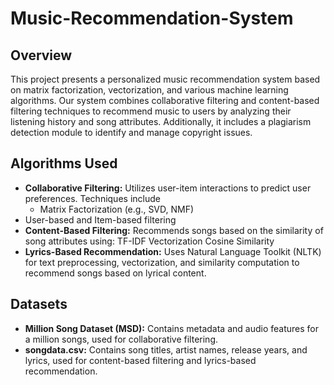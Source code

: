 # Music-Recommendation-System


## Overview
This project presents a personalized music recommendation system based on matrix factorization, vectorization, and various machine learning algorithms. Our system combines collaborative filtering and content-based filtering techniques to recommend music to users by analyzing their listening history and song attributes. Additionally, it includes a plagiarism detection module to identify and manage copyright issues.

## Algorithms Used
- **Collaborative Filtering:** Utilizes user-item interactions to predict user preferences. Techniques include
   - Matrix Factorization (e.g., SVD, NMF)
- User-based and Item-based filtering
- **Content-Based Filtering:** Recommends songs based on the similarity of song attributes using:
TF-IDF Vectorization
Cosine Similarity
- **Lyrics-Based Recommendation:** Uses Natural Language Toolkit (NLTK) for text preprocessing, vectorization, and similarity computation to recommend songs based on lyrical content.
## Datasets
- **Million Song Dataset (MSD):** Contains metadata and audio features for a million songs, used for collaborative filtering.
- **songdata.csv:** Contains song titles, artist names, release years, and lyrics, used for content-based filtering and lyrics-based recommendation.

